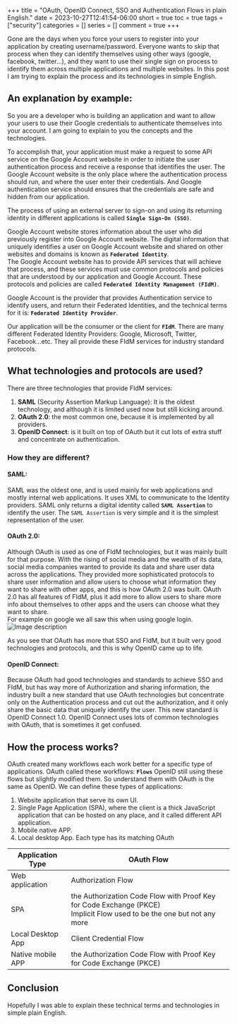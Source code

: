 +++
title = "OAuth, OpenID Connect, SSO and Authentication Flows in plain English."
date = 2023-10-27T12:41:54-06:00
short = true
toc = true
tags = ["security"]
categories = []
series = []
comment = true
+++

Gone are the days when you force your users to register into your application by creating username/password.
Everyone wants to skip that process when they can identify themselves using other ways (google, facebook, twitter…), and they want to use their single sign on process to identify them across multiple applications and multiple websites.
In this post I am trying to explain the process and its technologies in simple English.

## An explanation by example:
So you are a developer who is building an application and want to allow your users to use their Google credentials to authenticate themselves into your account.
I am going to explain to you the concepts and the technologies.  

To accomplish that, your application must make a request to some API service on the Google Account website in order to initiate the user authentication process and receive a response that identifies the user.
The Google Account website is the only place where the authentication process should run, and where the user enter their credentials. And Google authentication service should ensures that the credentials are safe and hidden from our application.  

The process of using an external server to sign-on and using its returning identity in different applications is called **`Single Sign-On (SSO)`**.  

Google Account website stores information about the user who did previously register into Google Account website. The digital information that uniquely identifies a user on Google Account website and shared on other websites and domains is known as **`Federated Identity`**.  
The Google Account website has to provide API services that will achieve that process, and these services must use common protocols and policies that are understood by our application and Google Account. These protocols and policies are called **`Federated Identity Management (FIdM)`**. 

Google Account is the provider that provides Authentication service to identify users, and return their Federated Identities, and the technical terms for it is: **`Federated Identity Provider`**.  

Our application will be the consumer or the client for **`FIdM`**.
There are many different Federated Identity Providers: Google, Microsoft, Twitter, Facebook…etc. They all provide these FIdM services for industry standard protocols.

## What technologies and protocols are used?

There are three technologies that provide FIdM services:
1. **SAML** (Security Assertion Markup Language):  It is the oldest technology, and although it is limited used now but still kicking around.
2. **OAuth 2.0**: the most common one, because it is implemented by all providers.
3. **OpenID Connect**: is it built on top of OAuth but it cut lots of extra stuff and concentrate on authentication. 


### How they are different?

#### SAML:
SAML was the oldest one, and is used mainly for web applications and mostly internal web applications. It uses XML to communicate to the Identity providers. SAML only returns a digital identity called **`SAML Assertion`** to identify the user. The `SAML Assertion` is very simple and it is the simplest representation of the user.

#### OAuth 2.0:
Although OAuth is used as one of FIdM technologies, but it was mainly built for that purpose.
With the rising of social media and the wealth of its data, social media companies wanted to provide its data and share user data across the applications.
They provided more sophisticated protocols to share user information and allow users to choose what information they want to share with other apps, and this is how OAuth 2.0 was built.
OAuth 2.0 has all features of FIdM, plus it add more to allow users to share more info about themselves to other apps and the users can choose what they want to share.  
For example on google we all saw this when using google login.
![Image description](https://dev-to-uploads.s3.amazonaws.com/uploads/articles/ngm47aure1o2jr0ta3ac.png)

As you see that OAuth has more that SSO and FIdM, but it built very good technologies and protocols, and this is why OpenID came up to life.

#### OpenID Connect:

Because OAuth had good technologies and standards to achieve SSO and FIdM, but has way more of Authorization and sharing information, the industry built a new standard that use OAuth technologies but concentrate only on the Authentication process and cut out the authorization, and it only share the basic data that uniquely identify the user. This new standard is OpenID Connect 1.0.
OpenID Connect uses lots of common technologies with OAuth, that is sometimes it get confused.

## How the process works?

OAuth created many workflows each work better for a specific type of applications. OAuth called these workflows: **`Flows`** 
OpenID still using these flows but slightly modified them. So understand them with OAuth is the same as OpenID.
We can define these types of applications:

1. Website application that serve its own UI.
2. Single Page Application (SPA), where the client is a thick JavaScript application that can be hosted on any place, and it called different API application.
3. Mobile native APP.
4. Local desktop App.
Each type has its matching OAuth 

| Application Type | OAuth Flow |
| ----- | ----- |
| Web application | Authorization Flow |
| SPA | the Authorization Code Flow with Proof Key for Code Exchange (PKCE) <br> Implicit Flow used to be the one but not any more |
| Local Desktop App | Client Credential Flow |
| Native mobile APP | the Authorization Code Flow with Proof Key for Code Exchange (PKCE) |

## Conclusion
Hopefully I was able to explain these technical terms and technologies in simple plain English.
